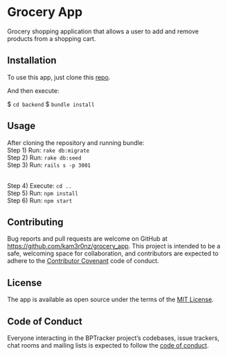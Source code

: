 # Grocery App

Grocery shopping application that allows a user to add and remove products from a shopping cart.

## Installation

To use this app, just clone this [repo](https://github.com/kam3r0nz/grocery_app).

And then execute:

$ `cd backend`
$ `bundle install`

## Usage

After cloning the repository and running bundle: <br>
Step 1) Run: `rake db:migrate` <br>
Step 2) Run: `rake db:seed` <br>
Step 3) Run: `rails s -p 3001`<br><br>

Step 4) Execute: `cd ..` <br>
Step 5) Run: `npm install` <br>
Step 6) Run: `npm start`

## Contributing

Bug reports and pull requests are welcome on GitHub at https://github.com/kam3r0nz/grocery_app. This project is intended to be a safe, welcoming space for collaboration, and contributors are expected to adhere to the [Contributor Covenant](http://contributor-covenant.org) code of conduct.

## License

The app is available as open source under the terms of the [MIT License](http://opensource.org/licenses/MIT).

## Code of Conduct

Everyone interacting in the BPTracker project’s codebases, issue trackers, chat rooms and mailing lists is expected to follow the [code of conduct](https://github.com/[USERNAME]/bptraker/blob/master/CODE_OF_CONDUCT.md).